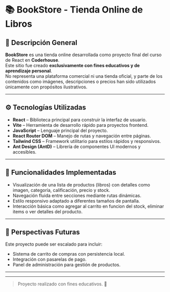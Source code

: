 # 📚 BookStore - Tienda Online de Libros

## 📌 Descripción General

**BookStore** es una tienda online desarrollada como proyecto final del curso de React en **Coderhouse**.  
Este sitio fue creado **exclusivamente con fines educativos y de aprendizaje personal**.  
No representa una plataforma comercial ni una tienda oficial, y parte de los contenidos como imágenes, descripciones o precios han sido utilizados únicamente con propósitos ilustrativos.

---

## ⚙️ Tecnologías Utilizadas

- **React** – Biblioteca principal para construir la interfaz de usuario.
- **Vite** – Herramienta de desarrollo rápido para proyectos frontend.
- **JavaScript** – Lenguaje principal del proyecto.
- **React Router DOM** – Manejo de rutas y navegación entre páginas.
- **Tailwind CSS** – Framework utilitario para estilos rápidos y responsivos.
- **Ant Design (AntD)** – Librería de componentes UI modernos y accesibles.

---

## 🧩 Funcionalidades Implementadas

- Visualización de una lista de productos (libros) con detalles como imagen, categoría, calificación, precio y stock.
- Navegación fluida entre secciones mediante rutas dinámicas.
- Estilo responsivo adaptado a diferentes tamaños de pantalla.
- Interacción básica como agregar al carrito en funcion del stock, eliminar items o ver detalles del producto.

---

## 🔮 Perspectivas Futuras

Este proyecto puede ser escalado para incluir:

- Sistema de carrito de compras con persistencia local.
- Integración con pasarelas de pago.
- Panel de administración para gestión de productos.

---


---

> Proyecto realizado con fines educativos.  🚀

